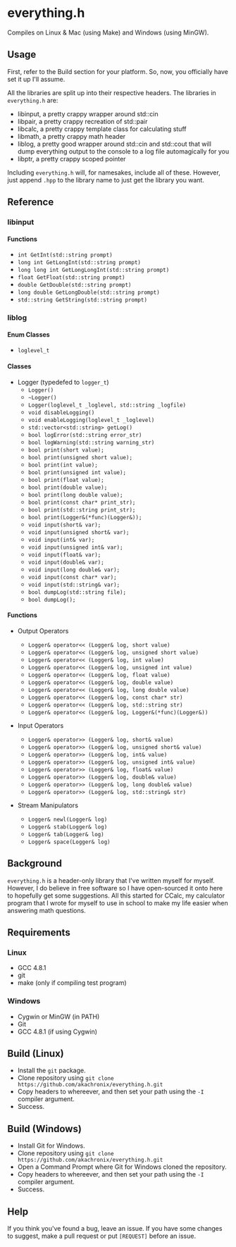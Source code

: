 # everything.h
Compiles on Linux & Mac (using Make) and Windows (using MinGW).

## Usage
First, refer to the Build section for your platform. So, now, you officially have set it up I'll assume.

All the libraries are split up into their respective headers. The libraries in ```everything.h``` are:
- libinput, a pretty crappy wrapper around std::cin
- libpair, a pretty crappy recreation of std::pair
- libcalc, a pretty crappy template class for calculating stuff
- libmath, a pretty crappy math header
- liblog, a pretty good wrapper around std::cin and std::cout that will dump everything output to the console to a log file automagically for you
- libptr, a pretty crappy scoped pointer

Including ```everything.h``` will, for namesakes, include all of these. However, just append ```.hpp``` to the library name to just get the library you want.

## Reference
### libinput
#### Functions
- ```int GetInt(std::string prompt)```
- ```long int GetLongInt(std::string prompt)```
- ```long long int GetLongLongInt(std::string prompt)```
- ```float GetFloat(std::string prompt)```
- ```double GetDouble(std::string prompt)```
- ```long double GetLongDouble(std::string prompt)```
- ```std::string GetString(std::string prompt)```

### liblog
#### Enum Classes
- ```loglevel_t```

#### Classes
- Logger (typedefed to ```logger_t```)
  - ```Logger()```
  - ```~Logger()```
  - ```Logger(loglevel_t _loglevel, std::string _logfile)```
  - ```void disableLogging()```
  - ```void enableLogging(loglevel_t _loglevel)```
  - ```std::vector<std::string> getLog()```
  - ```bool logError(std::string error_str)```
  - ```bool logWarning(std::string warning_str)```
  - ```bool print(short value);```
  - ```bool print(unsigned short value);```
  - ```bool print(int value);```
  - ```bool print(unsigned int value);```
  - ```bool print(float value);```
  - ```bool print(double value);```
  - ```bool print(long double value);```
  - ```bool print(const char* print_str);```
  - ```bool print(std::string print_str);```
  - ```bool print(Logger&(*func)(Logger&));```
  - ```void input(short& var);```
  - ```void input(unsigned short& var);```
  - ```void input(int& var);```
  - ```void input(unsigned int& var);```
  - ```void input(float& var);```
  - ```void input(double& var);```
  - ```void input(long double& var);```
  - ```void input(const char* var);```
  - ```void input(std::string& var);```
  - ```bool dumpLog(std::string file);```
  - ```bool dumpLog();```

#### Functions
- Output Operators
  - ```Logger& operator<< (Logger& log, short value)```
  - ```Logger& operator<< (Logger& log, unsigned short value)```
  - ```Logger& operator<< (Logger& log, int value)```
  - ```Logger& operator<< (Logger& log, unsigned int value)```
  - ```Logger& operator<< (Logger& log, float value)```
  - ```Logger& operator<< (Logger& log, double value)```
  - ```Logger& operator<< (Logger& log, long double value)```
  - ```Logger& operator<< (Logger& log, const char* str)```
  - ```Logger& operator<< (Logger& log, std::string str)```
  - ```Logger& operator<< (Logger& log, Logger&(*func)(Logger&))```
  
- Input Operators
  - ```Logger& operator>> (Logger& log, short& value)```
  - ```Logger& operator>> (Logger& log, unsigned short& value)```
  - ```Logger& operator>> (Logger& log, int& value)```
  - ```Logger& operator>> (Logger& log, unsigned int& value)```
  - ```Logger& operator>> (Logger& log, float& value)```
  - ```Logger& operator>> (Logger& log, double& value)```
  - ```Logger& operator>> (Logger& log, long double& value)```
  - ```Logger& operator>> (Logger& log, std::string& str)```

- Stream Manipulators
  - ```Logger& newl(Logger& log)```
  - ```Logger& stab(Logger& log)```
  - ```Logger& tab(Logger& log)```
  - ```Logger& space(Logger& log)```

## Background
```everything.h``` is a header-only library that I've written myself for myself. However, I do believe in free software so I have open-sourced it onto here to hopefully get some suggestions. All this started for CCalc, my calculator program that I wrote for myself to use in school to make my life easier when answering math questions.

## Requirements
### Linux
- GCC 4.8.1
- git
- make (only if compiling test program)

### Windows
- Cygwin or MinGW (in PATH)
- Git
- GCC 4.8.1 (if using Cygwin)

## Build (Linux)
- Install the ```git``` package.
- Clone repository using ```git clone https://github.com/akachronix/everything.h.git```
- Copy headers to whereever, and then set your path using the ```-I``` compiler argument.
- Success.

## Build (Windows)
- Install Git for Windows.
- Clone repository using ```git clone https://github.com/akachronix/everything.h.git```
- Open a Command Prompt where Git for Windows cloned the repository.
- Copy headers to whereever, and then set your path using the ```-I``` compiler argument.
- Success.

## Help
If you think you've found a bug, leave an issue. If you have some changes to suggest, make a pull request or put ```[REQUEST]``` before an issue.

